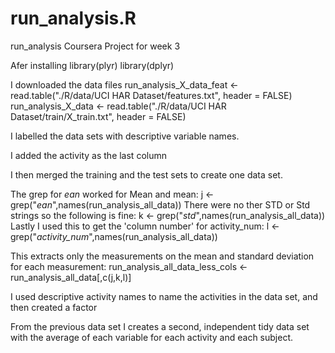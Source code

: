 # run_analysis.R
run_analysis Coursera Project for week 3

Afer installing
library(plyr)
library(dplyr)

I downloaded the data files
run_analysis_X_data_feat <- read.table("./R/data/UCI HAR Dataset/features.txt", header = FALSE)
run_analysis_X_data <- read.table("./R/data/UCI HAR Dataset/train/X_train.txt", header = FALSE)

I labelled the data sets with descriptive variable names. 

I added the activity as the last column

I then merged the training and the test sets to create one data set.

The grep for *ean* worked for Mean and mean:
j <- grep("*ean*",names(run_analysis_all_data))
There were no ther STD or Std strings so the following is fine:
k <- grep("*std*",names(run_analysis_all_data))
Lastly I used this to get the 'column number' for activity_num:
l <- grep("*activity_num*",names(run_analysis_all_data))

This extracts only the measurements on the mean and standard deviation for each measurement:
run_analysis_all_data_less_cols <- run_analysis_all_data[,c(j,k,l)]

I used descriptive activity names to name the activities in the data set, and then created a factor

From the previous data set I creates a second, independent tidy data set with the average of each variable for each activity and each subject.
